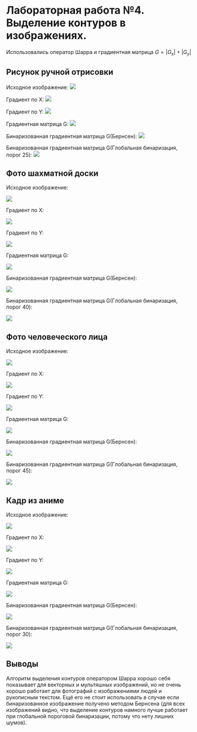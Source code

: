 # Лабораторная работа №4. Выделение контуров в изображениях.
Использовались оператор Шарра и градиентная матрица $`G = |G_x| + |G_y|`$
## Рисунок ручной отрисовки
Исходное изображение:
![](pictures_src/house_semitone.bmp)

Градиент по Х:
![](pictures_results/house_grad_x.bmp)

Градиент по Y:
![](pictures_results/house_grad_y.bmp)

Градиентная матрица G:
![](pictures_results/house_grad_g.bmp)

Бинаризованная градиентная матрица G(Бернсен):
![](pictures_results/house_grad_g_b.bmp)

Бинаризованная градиентная матрица G(Глобальная бинаризация, порог 25):
![](pictures_results/house_bin_25.bmp)

## Фото шахматной доски
Исходное изображение:

![](pictures_src/chess_semitone.bmp)

Градиент по Х:

![](pictures_results/chess_grad_x.bmp)

Градиент по Y:

![](pictures_results/chess_grad_y.bmp)

Градиентная матрица G:

![](pictures_results/chess_grad_g.bmp)

Бинаризованная градиентная матрица G(Бернсен):

![](pictures_results/chess_grad_g_b.bmp)

Бинаризованная градиентная матрица G(Глобальная бинаризация, порог 40):

![](pictures_results/chess_bin_40.bmp)

## Фото человеческого лица
Исходное изображение:

![](pictures_src/face_semitone.bmp)

Градиент по Х:

![](pictures_results/face_grad_x.bmp)

Градиент по Y:

![](pictures_results/face_grad_y.bmp)

Градиентная матрица G:

![](pictures_results/face_grad_g.bmp)

Бинаризованная градиентная матрица G(Бернсен):

![](pictures_results/face_bernsen.bmp)

Бинаризованная градиентная матрица G(Глобальная бинаризация, порог 45):

![](pictures_results/face_bin_45.bmp)


## Кадр из аниме
Исходное изображение:

![](pictures_src/tsukyo_semitone.bmp)

Градиент по Х:

![](pictures_results/tsukyo_grad_x.bmp)

Градиент по Y:

![](pictures_results/tsukyo_grad_y.bmp)

Градиентная матрица G:

![](pictures_results/tsukyo_grad_g.bmp)

Бинаризованная градиентная матрица G(Бернсен):

![](pictures_results/tsukyo_grad_g_b.bmp)

Бинаризованная градиентная матрица G(Глобальная бинаризация, порог 30):

![](pictures_results/tsukyo_bin_30.bmp)

## Выводы
Алгоритм выделения контуров оператором Шарра хорошо себя показывает для векторных и мультяшных изображений, но не очень хорошо работает для фотографий с изображениями людей и рукописным текстом. Ещё его не стоит использовать в случае если бинаризованное изображение получено методом Бернсена (для
всех изображений видно, что выделение контуров намного лучше работает при глобальной пороговой бинаризации, потому что нету лишних шумов).
